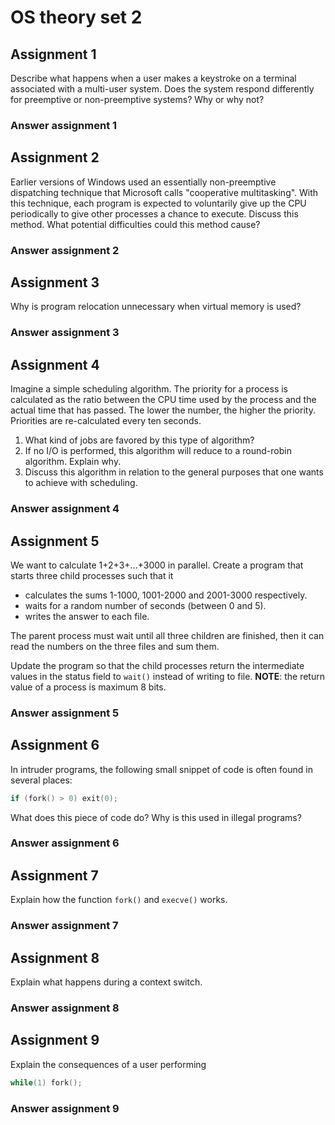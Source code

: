 # OS theory set 2

## Assignment 1

Describe what happens when a user makes a keystroke on a terminal associated
with a multi-user system.
Does the system respond differently for preemptive or non-preemptive systems?
Why or why not?

### Answer assignment 1

## Assignment 2

Earlier versions of Windows used an essentially non-preemptive dispatching
technique that Microsoft calls "cooperative multitasking". With this technique,
each program is expected to voluntarily give up the CPU periodically to give
other processes a chance to execute.
Discuss this method.
What potential difficulties could this method cause?

### Answer assignment 2

## Assignment 3

Why is program relocation unnecessary when virtual memory is used?

### Answer assignment 3

## Assignment 4

Imagine a simple scheduling algorithm.
The priority for a process is calculated as the ratio between the CPU time used
by the process and the actual time that has passed.
The lower the number, the higher the priority.
Priorities are re-calculated every ten seconds.

1. What kind of jobs are favored by this type of algorithm?
1. If no I/O is performed, this algorithm will reduce to a round-robin
  algorithm. Explain why.
1. Discuss this algorithm in relation to the general purposes that one wants to
  achieve with scheduling.

### Answer assignment 4

## Assignment 5

We want to calculate 1+2+3+...+3000 in parallel.
Create a program that starts three child processes such that it

- calculates the sums 1-1000, 1001-2000 and 2001-3000 respectively.
- waits for a random number of seconds (between 0 and 5).
- writes the answer to each file.

The parent process must wait until all three children are finished, then it can
read the numbers on the three files and sum them.

Update the program so that the child processes return the intermediate values in
the status field to `wait()` instead of writing to file.
**NOTE**: the return value of a process is maximum 8 bits.

### Answer assignment 5

## Assignment 6

In intruder programs, the following small snippet of code is often found in
several places:

```c
if (fork() > 0) exit(0);
```

What does this piece of code do?
Why is this used in illegal programs?

### Answer assignment 6

## Assignment 7

Explain how the function `fork()` and `execve()` works.

### Answer assignment 7

## Assignment 8

Explain what happens during a context switch.

### Answer assignment 8

## Assignment 9

Explain the consequences of a user performing

```c
while(1) fork();
```

### Answer assignment 9
